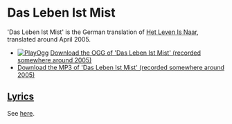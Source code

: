 # Das Leben Ist Mist

'Das Leben Ist Mist' is the German translation of [Het Leven Is Naar](18_het_leven_is_naar.md),
translated around April 2005.

 * [![PlayOgg](http://static.fsf.org/playogg/Play_ogg_80x15.png "I support PlayOgg!")](http://playogg.org) [Download the OGG of 'Das Leben Ist Mist' (recorded somewhere around 2005)](http://www.richelbilderbeek.nl/CD04_03DasLebenIstMist.ogg)
 * [Download the MP3 of 'Das Leben Ist Mist' (recorded somewhere around 2005)](http://www.richelbilderbeek.nl/CD04_03DasLebenIstMist.mp3)

## [Lyrics](38_das_leben_ist_mist.txt)

See [here](38_das_leben_ist_mist.txt).
